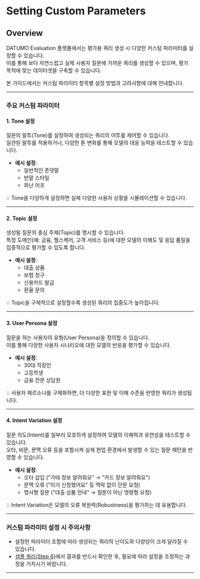 # Setting Custom Parameters

## Overview

DATUMO Evaluation 플랫폼에서는 평가용 쿼리 생성 시 다양한 커스텀 파라미터를 설정할 수 있습니다.\
이를 통해 보다 자연스럽고 실제 사용자 질문에 가까운 쿼리를 생성할 수 있으며, 평가 목적에 맞는 데이터셋을 구축할 수 있습니다.

본 가이드에서는 커스텀 파라미터 항목별 설정 방법과 고려사항에 대해 안내합니다.

***

### 주요 커스텀 파라미터

#### 1. Tone 설정

질문의 말투(Tone)를 설정하여 생성되는 쿼리의 어투를 제어할 수 있습니다.\
일관된 말투를 적용하거나, 다양한 톤 변화를 통해 모델의 대응 능력을 테스트할 수 있습니다.

* **예시 설정**:
  * 일반적인 존댓말
  * 반말 스타일
  * 화난 어조

💡 Tone을 다양하게 설정하면 실제 다양한 사용자 상황을 시뮬레이션할 수 있습니다.

***

#### 2. Topic 설정

생성될 질문의 중심 주제(Topic)를 명시할 수 있습니다.\
특정 도메인(예: 금융, 헬스케어, 고객 서비스 등)에 대한 모델의 이해도 및 응답 품질을 집중적으로 평가할 수 있도록 합니다.

* **예시 설정**:
  * 대출 상품
  * 보험 청구
  * 신용카드 발급
  * 환율 문의

💡 Topic을 구체적으로 설정할수록 생성된 쿼리의 집중도가 높아집니다.

***

#### 3. User Persona 설정

질문을 하는 사용자의 유형(User Persona)을 정의할 수 있습니다.\
이를 통해 다양한 사용자 시나리오에 대한 모델의 반응을 평가할 수 있습니다.

* **예시 설정**:
  * 30대 직장인
  * 고등학생
  * 금융 전문 상담원

💡 사용자 페르소나를 구체화하면, 더 다양한 표현 및 이해 수준을 반영한 쿼리가 생성됩니다.

***

#### 4. Intent Variation 설정

질문 의도(Intent)를 일부러 모호하게 설정하여 모델의 이해력과 유연성을 테스트할 수 있습니다.\
오타, 비문, 문맥 오류 등을 포함시켜 실제 현업 환경에서 발생할 수 있는 질문 패턴을 반영할 수 있습니다.

* **예시 설정**:
  * 오타 삽입 ("가테 정보 알려줘요" → "카드 정보 알려줘요")
  * 문맥 오류 ("이거 신청했어요" 등 맥락 없이 단문 요청)
  * 명사형 질문 ("대출 상품 안내" → 질문이 아닌 명령형 요청)

💡 Intent Variation은 모델의 오류 복원력(Robustness)을 평가하는 데 유용합니다.

***

### 커스텀 파라미터 설정 시 주의사항

* 설정한 파라미터 조합에 따라 생성되는 쿼리의 난이도와 다양성이 크게 달라질 수 있습니다.
* [샘플 쿼리(Step 6)](../uploading-documents-and-generating-queries.md#step6.-sample-query)에서 결과를 반드시 확인한 후, 필요에 따라 설정을 조정하는 과정을 거치시기 바랍니다.

***

